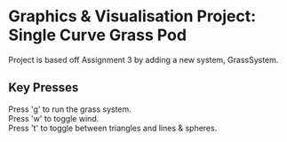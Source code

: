 # Graphics &amp; Visualisation Project: Single Curve Grass Pod
Project is based off Assignment 3 by adding a new system, GrassSystem.
## Key Presses
Press 'g' to run the grass system.\
Press 'w' to toggle wind.\
Press 't' to toggle between triangles and lines &amp; spheres.

